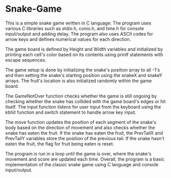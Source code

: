 # Snake-Game
This is a simple snake game written in C language. The program uses various C libraries such as stdio.h, conio.h, and time.h for console input/output and adding delay. The program also uses ASCII codes for arrow keys and defines numerical values for each direction.

The game board is defined by Height and Width variables and initialized by printing each cell's color based on its contents using printf statements with escape sequences.

The game setup is done by initializing the snake's position array to all -1's and then setting the snake's starting position using the snakeX and snakeY arrays. The fruit's location is also initialized randomly within the game board.

The GameNotOver function checks whether the game is still ongoing by checking whether the snake has collided with the game board's edges or hit itself. The input function listens for user input from the keyboard using the kbhit function and switch statement to handle arrow key input.

The move function updates the position of each segment of the snake's body based on the direction of movement and also checks whether the snake has eaten the fruit. If the snake has eaten the fruit, the PrevTailX and PrevTailY variables store the position of the previous tail. If the snake hasn't eaten the fruit, the flag for fruit being eaten is reset.

The program is run in a loop until the game is over, where the snake's movement and score are updated each time. Overall, the program is a basic implementation of the classic snake game using C language and console input/output.
